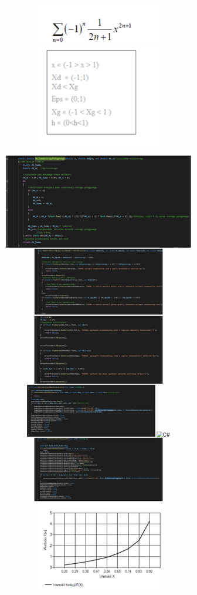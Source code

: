 <div align="center">
  <img src="Img/Def.png" width="350" title="hover text">
  <img src="Img/W.png" width="350" alt="C#">
</div>
<br/>
<div align="center">
  <img src="Img/ASum.png" width="600" height="250" alt="C#">
  <img src="Img/Q.png" width="350" alt="C#">
  <img src="Img/QWE.png" width="350" alt="C#">
  <img src="Img/TableCode.png" width="350" alt="C#">
  <img src="Img/Table.pngg" width="350" alt="C#">
  <img src="Img/GrafikCode.png" width="350" alt="C#">
  <img src="Img/Graf.png" width="350" alt="C#">
</div>
